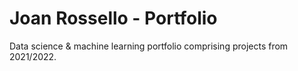 # Joan Rossello - Portfolio
Data science & machine learning portfolio comprising projects from 2021/2022.
